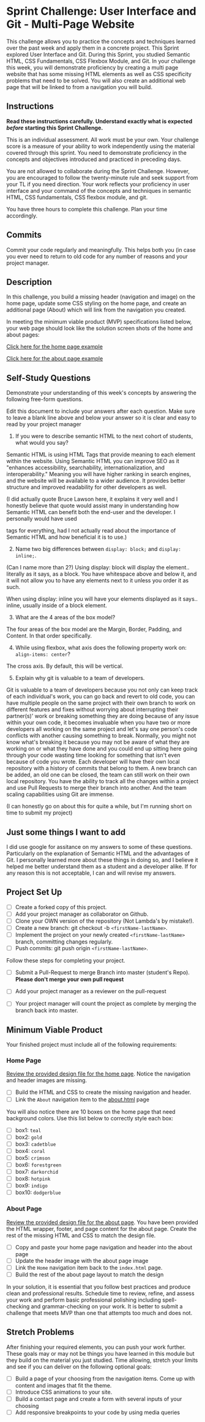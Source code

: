 # Sprint Challenge: User Interface and Git - Multi-Page Website

This challenge allows you to practice the concepts and techniques learned over the past week and apply them in a concrete project. This Sprint explored User Interface and Git. During this Sprint, you studied Semantic HTML, CSS Fundamentals, CSS Flexbox Module, and Git. In your challenge this week, you will demonstrate proficiency by creating a multi page website that has some missing HTML elements as well as CSS specificity problems that need to be solved.  You will also create an additional web page that will be linked to from a navigation you will build.

## Instructions

**Read these instructions carefully. Understand exactly what is expected _before_ starting this Sprint Challenge.**

This is an individual assessment. All work must be your own. Your challenge score is a measure of your ability to work independently using the material covered through this sprint. You need to demonstrate proficiency in the concepts and objectives introduced and practiced in preceding days.

You are not allowed to collaborate during the Sprint Challenge. However, you are encouraged to follow the twenty-minute rule and seek support from your TL if you need direction. Your work reflects your proficiency in user interface and your command of the concepts and techniques in semantic HTML, CSS fundamentals, CSS flexbox module, and git.

You have three hours to complete this challenge. Plan your time accordingly.

## Commits

Commit your code regularly and meaningfully. This helps both you (in case you ever need to return to old code for any number of reasons and your project manager.

## Description

In this challenge, you build a missing header (navigation and image) on the home page, update some CSS styling on the home page, and create an additional page (About) which will link from the navigation you created.

In meeting the minimum viable product (MVP) specifications listed below, your web page should look like the solution screen shots of the home and about pages:

[Click here for the home page example](https://tk-assets.lambdaschool.com/39a49225-8ac9-43da-aa90-514fd60ae99a_sprint-challenge-ui-home-example.png)

[Click here for the about page example](https://tk-assets.lambdaschool.com/ede1bb1a-63ff-4801-8c02-3efa2f603190_sprint-challenge-ui-about-example.png)

## Self-Study Questions

Demonstrate your understanding of this week's concepts by answering the following free-form questions.

Edit this document to include your answers after each question. Make sure to leave a blank line above and below your answer so it is clear and easy to read by your project manager

1. If you were to describe semantic HTML to the next cohort of students, what would you say?

Semantic HTML is using HTML Tags that provide meaning to each element within the website.  Using Semantic HTML you can improve SEO as it "enhances accessibility, searchability, internationalization, and interoperability."  Meaning you will have higher ranking in search engines, and the website will be available to a wider audience.  It provides better structure and improved readability for other developers as well.

(I did actually quote Bruce Lawson here, it explains it very well and I honestly believe that quote would assist many in understanding how Semantic HTML can benefit both the end-user and the developer.  I personally would have used <div> tags for everything, had I not actually read about the importance of Semantic HTML and how beneficial it is to use.)

2. Name two big differences between ```display: block;``` and ```display: inline;```.

(Can I name more than 2?)
Using display: block will display the element.. literally as it says, as a block.  You have whitespace above and below it, and it will not allow you to have any elements next to it unless you order it as such.

When using display: inline you will have your elements displayed as it says.. inline, usually inside of a block element.


3. What are the 4 areas of the box model?

The four areas of the box model are the Margin, Border, Padding, and Content.  In that order specifically.

4. While using flexbox, what axis does the following property work on: ```align-items: center```?

The cross axis.  By default, this will be vertical.


5. Explain why git is valuable to a team of developers.

Git is valuable to a team of developers because you not only can keep track of each individual's work, you can go back and revert to old code, you can have multiple people on the same project with their own branch to work on different features and fixes without worrying about interrupting their partner(s)' work or breaking something they are doing because of any issue within your own code, it becomes invaluable when you have two or more developers all working on the same project and let's say one person's code conflicts with another causing something to break. Normally, you might not know what's breaking it because you may not be aware of what they are working on or what they have done and you could end up sitting here going through your code wasting time looking for something that isn't even because of code you wrote.  Each developer will have their own local repository with a history of commits that belong to them.  A new branch can be added, an old one can be closed, the team can still work on their own local repository.  You have the ability to track all the changes within a project and use Pull Requests to merge their branch into another.  And the team scaling capabilities using Git are immense.

(I can honestly go on about this for quite a while, but I'm running short on time to submit my project)

## Just some things I want to add

I did use google for assitance on my answers to some of these questions.  Particularly on the explanation of Semantic HTML and the advantages of Git.  I personally learned more about these things in doing so, and I believe it helped me better understand them as a student and a developer alike.  If for any reason this is not acceptable, I can and will revise my answers.


## Project Set Up

- [ ] Create a forked copy of this project.
- [ ] Add your project manager as collaborator on Github.
- [ ] Clone your OWN version of the repository (Not Lambda's by mistake!).
- [ ] Create a new branch: git checkout -b `<firstName-lastName>`.
- [ ] Implement the project on your newly created `<firstName-lastName>` branch, committing changes regularly.
- [ ] Push commits: git push origin `<firstName-lastName>`.
 
Follow these steps for completing your project.

- [ ] Submit a Pull-Request to merge <firstName-lastName> Branch into master (student's  Repo). **Please don't merge your own pull request**
- [ ] Add your project manager as a reviewer on the pull-request
- [ ] Your project manager will count the project as complete by merging the branch back into master.
 


## Minimum Viable Product

Your finished project must include all of the following requirements:

### Home Page

[Review the provided design file for the home page](design-files/home.png).  Notice the navigation and header images are missing.

* [ ] Build the HTML and CSS to create the missing navigation and header.
* [ ] Link the `About` navigation item to the [about.html](about.html) page

You will also notice there are 10 boxes on the home page that need background colors.  Use this list below to correctly style each box:

* [ ] box1: `teal`
* [ ] box2: `gold`
* [ ] box3: `cadetblue`
* [ ] box4: `coral`
* [ ] box5: `crimson`
* [ ] box6: `forestgreen`
* [ ] box7: `darkorchid`
* [ ] box8: `hotpink`
* [ ] box9: `indigo`
* [ ] box10: `dodgerblue`

### About Page

[Review the provided design file for the about page](design-files/about.png). You have been provided the HTML wrapper, footer, and page content for the about page. Create the rest of the missing HTML and CSS to match the design file.

* [ ] Copy and paste your home page navigation and header into the about page
* [ ] Update the header image with the about page image
* [ ] Link the `Home` navigation item back to the `index.html` page.
* [ ] Build the rest of the about page layout to match the design

In your solution, it is essential that you follow best practices and produce clean and professional results. Schedule time to review, refine, and assess your work and perform basic professional polishing including spell-checking and grammar-checking on your work. It is better to submit a challenge that meets MVP than one that attempts too much and does not.

## Stretch Problems

After finishing your required elements, you can push your work further. These goals may or may not be things you have learned in this module but they build on the material you just studied. Time allowing, stretch your limits and see if you can deliver on the following optional goals:

* [ ] Build a page of your choosing from the navigation items.  Come up with content and images that fit the theme.  
* [ ] Introduce CSS animations to your site.
* [ ] Build a contact page and create a form with several inputs of your choosing
* [ ] Add responsive breakpoints to your code by using media queries
